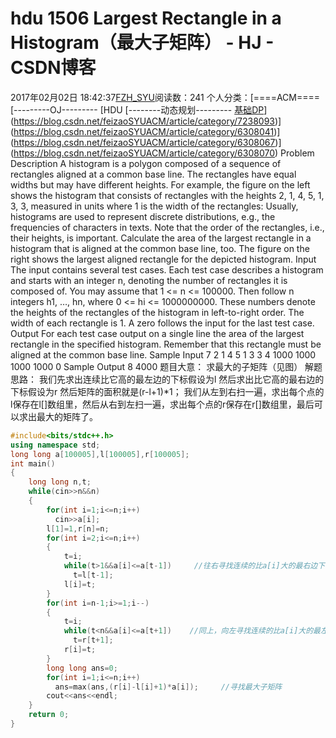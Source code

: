 # hdu  1506  Largest Rectangle in a Histogram（最大子矩阵） - HJ - CSDN博客
2017年02月02日 18:42:37[FZH_SYU](https://me.csdn.net/feizaoSYUACM)阅读数：241
个人分类：[====ACM====																[---------OJ---------																[HDU																[--------动态规划---------																[基础DP](https://blog.csdn.net/feizaoSYUACM/article/category/7238027)](https://blog.csdn.net/feizaoSYUACM/article/category/7238093)](https://blog.csdn.net/feizaoSYUACM/article/category/6308041)](https://blog.csdn.net/feizaoSYUACM/article/category/6308067)](https://blog.csdn.net/feizaoSYUACM/article/category/6308070)
Problem Description 
A histogram is a polygon composed of a sequence of rectangles aligned at a common base line. The rectangles have equal widths but may have different heights. For example, the figure on the left shows the histogram that consists of rectangles with the heights 2, 1, 4, 5, 1, 3, 3, measured in units where 1 is the width of the rectangles:
Usually, histograms are used to represent discrete distributions, e.g., the frequencies of characters in texts. Note that the order of the rectangles, i.e., their heights, is important. Calculate the area of the largest rectangle in a histogram that is aligned at the common base line, too. The figure on the right shows the largest aligned rectangle for the depicted histogram.
Input 
The input contains several test cases. Each test case describes a histogram and starts with an integer n, denoting the number of rectangles it is composed of. You may assume that 1 <= n <= 100000. Then follow n integers h1, …, hn, where 0 <= hi <= 1000000000. These numbers denote the heights of the rectangles of the histogram in left-to-right order. The width of each rectangle is 1. A zero follows the input for the last test case.
Output 
For each test case output on a single line the area of the largest rectangle in the specified histogram. Remember that this rectangle must be aligned at the common base line.
Sample Input
7 2 1 4 5 1 3 3 
4 1000 1000 1000 1000 
0
Sample Output
8 
4000
题目大意： 
求最大的子矩阵（见图）
解题思路：
我们先求出连续比它高的最左边的下标假设为l
然后求出比它高的最右边的下标假设为r
然后矩阵的面积就是(r-l+1)*1；
我们从左到右扫一遍，求出每个点的l保存在l[]数组里，然后从右到左扫一遍，求出每个点的r保存在r[]数组里，最后可以求出最大的矩阵了。
```cpp
#include<bits/stdc++.h>
using namespace std;
long long a[100005],l[100005],r[100005];
int main()
{
    long long n,t;
    while(cin>>n&&n)
    {
        for(int i=1;i<=n;i++)
          cin>>a[i];
        l[1]=1,r[n]=n;
        for(int i=2;i<=n;i++)
        {
            t=i;
            while(t>1&&a[i]<=a[t-1])     //往右寻找连续的比a[i]大的最右边下标 
              t=l[t-1];
            l[i]=t;
        }
        for(int i=n-1;i>=1;i--)
        {
            t=i;
            while(t<n&&a[i]<=a[t+1])    //同上，向左寻找连续的比a[i]大的最左边下标 
              t=r[t+1];
            r[i]=t;
        }
        long long ans=0;
        for(int i=1;i<=n;i++)
          ans=max(ans,(r[i]-l[i]+1)*a[i]);     //寻找最大子矩阵 
        cout<<ans<<endl;
    }
    return 0;
}
```

